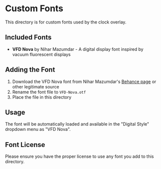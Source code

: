 # Custom Fonts

This directory is for custom fonts used by the clock overlay.

## Included Fonts

- **VFD Nova** by Nihar Mazumdar - A digital display font inspired by vacuum fluorescent displays

## Adding the Font

1. Download the VFD Nova font from Nihar Mazumdar's [Behance page](https://www.behance.net/niharmazumdar) or other legitimate source
2. Rename the font file to `VFD-Nova.otf`
3. Place the file in this directory

## Usage

The font will be automatically loaded and available in the "Digital Style" dropdown menu as "VFD Nova".

## Font License

Please ensure you have the proper license to use any font you add to this directory.